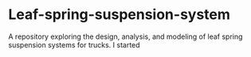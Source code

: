 # Leaf-spring-suspension-system
A repository exploring the design, analysis, and modeling of leaf spring suspension systems for trucks.
I started
